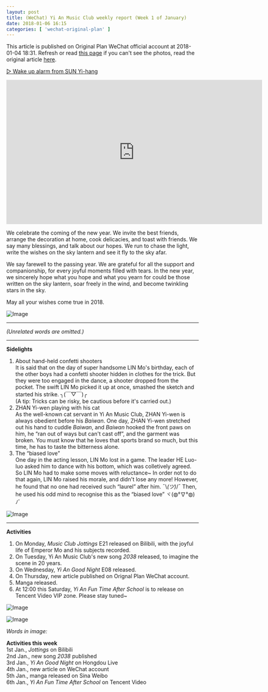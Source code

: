 ```yaml
---
layout: post
title: (WeChat) Yi An Music Club weekly report (Week 1 of January)
date: 2018-01-06 16:15
categories: [ 'wechat-original-plan' ]
---
```


This article is published on Original Plan WeChat official account at 2018-01-04 18:31. Refresh or read [this page](https://github.com/Quadrifolium/originalplan/blob/gh-pages/_posts/WeChat/2018-01-06-WeChat-Original-Plan.md) if you can't see the photos, read the original article [here](https://mp.weixin.qq.com/s/4DYwblTpJ-P9CygELTT0Sw).

<!-- more -->

[▷ Wake up alarm from SUN Yi-hang](https://res.wx.qq.com/voice/getvoice?mediaid=MzIwOTY2ODc4MV8yMjQ3NDg0NDE4)

<iframe class="video_iframe" data-vidtype="2" allowfullscreen="" data-ratio="1.7647058823529411" data-w="480" data-src="https://v.qq.com/iframe/player.html?vid=n1331xxpbxm&amp;width=670&amp;height=376.875&amp;auto=0" style="display: block; width: 670px !important; height: 376.875px !important; overflow: hidden;" data-vh="376.875" data-vw="670" src="https://v.qq.com/iframe/player.html?vid=n1331xxpbxm&amp;width=670&amp;height=376.875&amp;auto=0" scrolling="no" width="670" height="376.875" frameborder="0"></iframe>

We celebrate the coming of the new year. We invite the best friends, arrange the decoration at home, cook delicacies, and toast with friends. We say many blessings, and talk about our hopes. We run to chase the light, write the wishes on the sky lantern and see it fly to the sky afar.

We say farewell to the passing year. We are grateful for all the support and companionship, for every joyful moments filled with tears. In the new year, we sincerely hope what you hope and what you yearn for could be those written on the sky lantern, soar freely in the wind, and become twinkling stars in the sky.

May all your wishes come true in 2018.

![Image](https://mmbiz.qpic.cn/mmbiz_jpg/XOMVurd7hjSQCPeAjAeuHCapnic9Ez3zNkMVVzF1oMTrdEEVgs0Ric2ayLibLJ2BolrlYZlXWqia0YsicqOfB57NAmQ/)

---

*(Unrelated words are omitted.)*

---

**Sidelights**

1. About hand-held confetti shooters  
It is said that on the day of super handsome LIN Mo's birthday, each of the other boys had a confetti shooter hidden in clothes for the trick. But they were too engaged in the dance, a shooter dropped from the pocket. The swift LIN Mo picked it up at once, smashed the sketch and started his strike. ╮(￣▽￣)╭  
(A tip: Tricks can be risky, be cautious before it's carried out.)
2. ZHAN Yi-wen playing with his cat  
As the well-known cat servant in Yi An Music Club, ZHAN Yi-wen is always obedient before his *Baiwan*. One day, ZHAN Yi-wen stretched out his hand to cuddle *Baiwan*, and *Baiwan* hooked the front paws on him, he “ran out of ways but can't cast off”, and the garment was broken. You must know that he loves that sports brand so much, but this time, he has to taste the bitterness alone.
3. The “biased love”  
One day in the acting lesson, LIN Mo lost in a game. The leader HE Luo-luo asked him to dance with his bottom, which was colletively agreed. So LIN Mo had to make some moves with reluctance~ In order not to do that again, LIN Mo raised his morale, and didn't lose any more! However, he found that no one had received such “laurel” after him. ¯\\_(ツ)_/¯ Then, he used his odd mind to recognise this as the “biased love” ヾ(◍°∇°◍)ﾉﾞ

![Image](https://mmbiz.qpic.cn/mmbiz_jpg/XOMVurd7hjRXdUWKQiaR1r8GDMFFg6K01o50DGyEIaP7sBuIa8ZLPvDicthaaibsibqlCEDFia7ghLxcNy1RvXwkgmg/)

---

**Activities**

1. On Monday, *Music Club Jottings* E21 released on Bilibili, with the joyful life of Emperor Mo and his subjects recorded.
2. On Tuesday, Yi An Music Club's new song *2038* released, to imagine the scene in 20 years.
3. On Wednesday, *Yi An Good Night* E08 released.
4. On Thursday, new article published on Orignal Plan WeChat account.
5. Manga released.
6. At 12:00 this Saturday, *Yi An Fun Time After School* is to release on Tencent Video VIP zone. Please stay tuned~

![Image](https://mmbiz.qpic.cn/mmbiz_jpg/XOMVurd7hjSQCPeAjAeuHCapnic9Ez3zNfUicZM3QVtNrGP2VMeUDOQw2ak5FUXNzJZPrj11J2U0tAIwArwmTIbA/)

![Image](https://mmbiz.qpic.cn/mmbiz_jpg/XOMVurd7hjSQCPeAjAeuHCapnic9Ez3zNdVFtboIkYI4m9rm7yudc1oF4s7GFwzicZCKw9zzIHTNnEeKEWGicZpew/)

*Words in image:*

**Activities this week**  
1st Jan., *Jottings* on Bilibili  
2nd Jan., new song *2038* published  
3rd Jan., *Yi An Good Night* on Hongdou Live  
4th Jan., new article on WeChat account  
5th Jan., manga released on Sina Weibo  
6th Jan., *Yi An Fun Time After School* on Tencent Video
